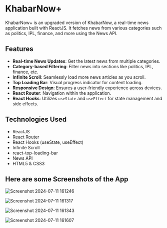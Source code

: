# KhabarNow+

KhabarNow+ is an upgraded version of KhabarNow, a real-time news application built with ReactJS. It fetches news from various categories such as politics, IPL, finance, and more using the News API.

## Features

- **Real-time News Updates**: Get the latest news from multiple categories.
- **Category-based Filtering**: Filter news into sections like politics, IPL, finance, etc.
- **Infinite Scroll**: Seamlessly load more news articles as you scroll.
- **Top Loading Bar**: Visual progress indicator for content loading.
- **Responsive Design**: Ensures a user-friendly experience across devices.
- **React Router**: Navigation within the application.
- **React Hooks**: Utilizes `useState` and `useEffect` for state management and side effects.

## Technologies Used

- ReactJS
- React Router
- React Hooks (useState, useEffect)
- Infinite Scroll
- react-top-loading-bar
- News API
- HTML5 & CSS3

## Here are some Screenshots of the App

![Screenshot 2024-07-11 161246](https://github.com/gayatrik26/Docket/assets/127473669/5d301876-75dc-4b0a-aed4-da3cdad8b4a7)

![Screenshot 2024-07-11 161317](https://github.com/gayatrik26/Docket/assets/127473669/ffe8a0e3-9b0e-42d4-bbf1-05c291282cfc)

![Screenshot 2024-07-11 161343](https://github.com/gayatrik26/Docket/assets/127473669/0fe85d2b-659a-4264-a8b6-dc9136a0007c)

![Screenshot 2024-07-11 161607](https://github.com/gayatrik26/Docket/assets/127473669/10fa1084-bc9f-4d40-88d6-d6eef9aad51a)

